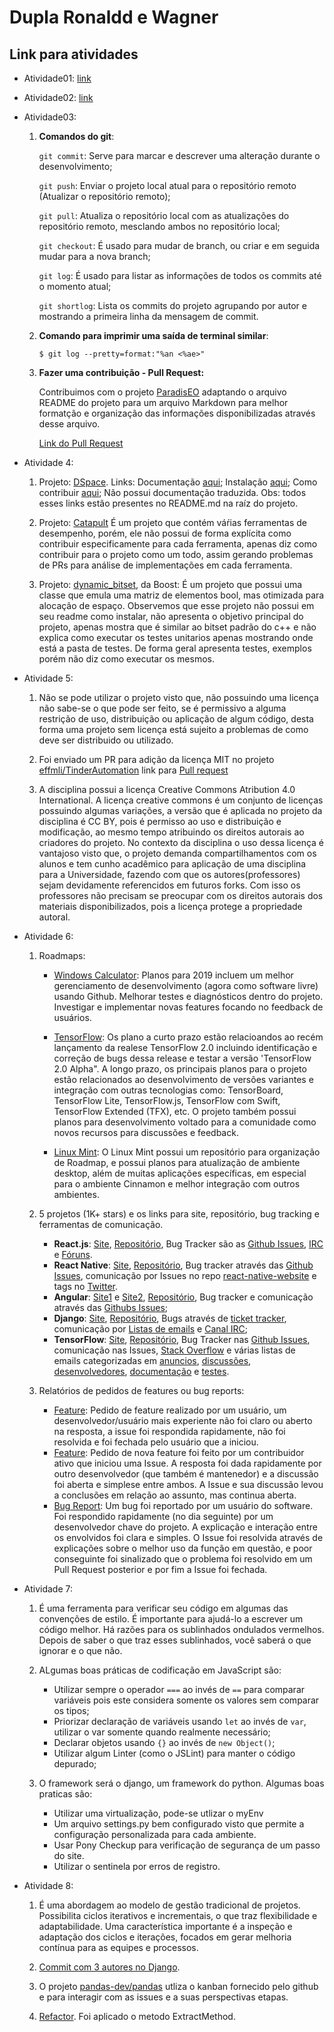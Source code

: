# Dupla Ronaldd e Wagner

## Link para atividades

- Atividade01: [link](https://drive.google.com/drive/folders/1PeIoRisXHgWEEyu7me-BXfZDeQsZ_zTV)

- Atividade02: [link](https://drive.google.com/drive/folders/1zbfOReKVaapiUuM4wXyl1mkvU-dF1ZUL)

- Atividade03:

	1. **Comandos do git**:

		```git commit```: Serve para marcar e descrever uma alteração durante o desenvolvimento;

		```git push```: Enviar o projeto local atual para o repositório remoto (Atualizar o repositório remoto);

		```git pull```: Atualiza o repositório local com as atualizações do repositório remoto, mesclando ambos no repositório local;

		```git checkout```: É usado para mudar de branch, ou criar e em seguida mudar para a nova branch;

		```git log```: É usado para listar as informações de todos os commits até o momento atual;

		```git shortlog```: Lista os commits do projeto agrupando por autor e mostrando a primeira linha da mensagem de commit.


	2. **Comando para imprimir uma saída de terminal similar**:
	
		```
		$ git log --pretty=format:"%an <%ae>"
		```

	3. **Fazer uma contribuição - Pull Request:**
	
		Contribuimos com o projeto [ParadisEO](https://nojhan/paradiseo) adaptando o arquivo README do projeto para um arquivo Markdown para melhor formatção e organização das informações disponibilizadas através desse arquivo.

		[Link do Pull Request](https://github.com/nojhan/paradiseo/pull/37)
		
- Atividade 4:

	1. Projeto: [DSpace](https://github.com/DSpace/DSpace). Links:
    		Documentação [aqui](https://wiki.duraspace.org/display/DSDOC/);
    		Instalação [aqui](https://wiki.duraspace.org/display/DSDOC6x/Installing+DSpace);
    		Como contribuir [aqui](https://wiki.duraspace.org/display/DSPACE/How+to+Contribute+to+DSpace);
    		Não possui documentação traduzida.
    		Obs: todos esses links estão presentes no README.md na raíz do projeto.
    
 	2. Projeto: [Catapult](https://github.com/catapult-project/catapult)
    		É um projeto que contém váŕias ferramentas de desempenho, porém, ele não possui de forma explícita como contribuir especificamente para cada ferramenta, apenas diz como contribuir para o projeto como um todo, assim gerando problemas de PRs para análise de implementações em cada ferramenta.
	
	
	3. Projeto: [dynamic_bitset](https://github.com/boostorg/dynamic_bitset), da
	Boost:
		É um projeto que possui uma classe que emula uma matriz de elementos bool, mas otimizada para alocação de espaço. Observemos que esse projeto não possui em seu readme como instalar, não apresenta o objetivo principal do projeto, apenas mostra que é similar ao bitset padrão do c++ e não explica como executar os testes unitarios apenas mostrando onde está a pasta de testes. De forma geral apresenta testes, exemplos porém não diz como executar os mesmos.

- Atividade 5:
	1. Não se pode utilizar o projeto visto que, não possuindo uma licença não sabe-se o que pode ser feito, se é permissivo a alguma restrição de uso, distribuição ou aplicação de algum código, desta forma uma projeto sem licença está sujeito a problemas de como deve ser distribuido ou utilizado.
	
	2. Foi enviado um PR para adição da licença MIT no projeto [effmli/TinderAutomation](https://github.com/jeffmli/TinderAutomation) link para [Pull request](https://github.com/jeffmli/TinderAutomation/pull/4)
	
	4. A disciplina possui a licença Creative Commons Atribution 4.0 International. A licença creative commons é um conjunto de licenças possuindo algumas variações, a versão que é aplicada no projeto da disciplina é CC BY, pois é permisso ao uso e distribuição e modificação, ao mesmo tempo atribuindo os direitos autorais ao criadores do projeto. No contexto da disciplina o uso dessa licença é vantajoso visto que, o projeto demanda compartilhamentos com os alunos e tem cunho acadêmico para aplicação de uma disciplina para a Universidade, fazendo com que os autores(professores) sejam devidamente referencidos em futuros forks. Com isso os professores não precisam se preocupar com os direitos autorais dos materiais disponibilizados, pois a licença protege a propriedade autoral.

- Atividade 6:
	1. Roadmaps:
	
		* [Windows Calculator](https://github.com/microsoft/calculator): Planos para 2019 incluem um melhor gerenciamento de desenvolvimento (agora como software livre) usando Github. Melhorar testes e diagnósticos dentro do projeto. Investigar e implementar novas features focando no feedback de usuários.
	
        * [TensorFlow](https://www.tensorflow.org/community/roadmap): Os plano a curto prazo estão relacioandos ao recém lançamento da realese TensorFlow 2.0 incluindo identificação e correção de bugs dessa release e testar a versão 'TensorFlow 2.0 Alpha". A longo prazo, os principais planos para o projeto estão relacionados ao desenvolvimento de versões variantes e integração com outras tecnologias como: TensorBoard, TensorFlow Lite, TensorFlow.js, TensorFlow com Swift, TensorFlow Extended (TFX), etc. O projeto também possui planos para desenvolvimento voltado para a comunidade como novos recursos para discussões e feedback.
	
        * [Linux Mint](https://github.com/linuxmint/Roadmap): O Linux Mint possui um repositório para organização de Roadmap, e possui planos para atualização de ambiente desktop, além de muitas aplicações específicas, em especial para o ambiente Cinnamon e melhor integração com outros ambientes.
        
	2. 5 projetos (1K+ stars) e os links para site, repositório, bug tracking e ferramentas de comunicação.
		
		* __React.js__: [Site](https://reactjs.org/), [Repositório](https://github.com/facebook/react), Bug Tracker são as [Github Issues](https://github.com/facebook/react/issues), [IRC](https://webchat.freenode.net/?channels=reactjs) e [Fóruns](https://discuss.reactjs.org/).
        * __React Native__: [Site](http://www.reactnative.com/), [Repositório](https://github.com/facebook/react-native), Bug tracker através das [Github Issues](https://github.com/facebook/react-native/issues/), comunicação por Issues no repo [react-native-website](https://github.com/facebook/react-native-website/issues) e tags no [Twitter](https://twitter.com/reactnative).
       	* __Angular__: [Site1](https://angularjs.org/) e [Site2](https://angular.io), [Repositório](https://github.com/angular/angular), Bug tracker e comunicação através das [Githubs Issues](https://github.com/angular/angular/issues);
        * __Django__: [Site](https://www.djangoproject.com/), [Repositório](https://github.com/django/django), Bugs através de [ticket tracker](https://code.djangoproject.com/), comunicação por [Listas de emails](https://docs.djangoproject.com/en/dev/internals/mailing-lists/#django-users-mailing-list) e [Canal IRC](irc://irc.freenode.net/django-dev);
        * __TensorFlow__: [Site](https://www.tensorflow.org/), [Repositório](https://github.com/tensorflow/tensorflow), Bug Tracker nas [Github Issues](https://github.com/tensorflow/tensorflow/issues), comunicação nas Issues, [Stack Overflow](https://stackoverflow.com/questions/tagged/tensorflow) e várias listas de emails categorizadas em [anuncios](https://groups.google.com/a/tensorflow.org/d/forum/announce), [discussões](https://groups.google.com/a/tensorflow.org/d/forum/discuss), [desenvolvedores](https://groups.google.com/a/tensorflow.org/d/forum/developers), [documentação](https://groups.google.com/a/tensorflow.org/d/forum/docs) e [testes](https://groups.google.com/a/tensorflow.org/d/forum/testing).


	3. Relatórios de pedidos de features ou bug reports:
	
		* [Feature](https://github.com/facebook/react/issues/15605): Pedido de feature realizado por um usuário, um desenvolvedor/usuário mais experiente não foi claro ou aberto na resposta, a issue foi respondida rapidamente, não foi resolvida e foi fechada pelo usuário que a iniciou.
		* [Feature](https://github.com/funcoeszz/funcoeszz/issues/287): Pedido de nova feature foi feito por um contribuidor ativo que iniciou uma Issue. A resposta foi dada rapidamente por outro desenvolvedor (que também é mantenedor) e a discussão foi aberta e simplese entre ambos. A Issue e sua discussão levou a conclusões em relação ao assunto, mas continua aberta.
		* [Bug Report](https://github.com/funcoeszz/funcoeszz/issues/427): Um bug foi reportado por um usuário do software. Foi respondido rapidamente (no dia seguinte) por um desenvolvedor chave do projeto. A explicação e interação entre os envolvidos foi clara e simples. O Issue foi resolvida através de explicações sobre o melhor uso da função em questão, e poor conseguinte foi sinalizado que o problema foi resolvido em um Pull Request posterior e por fim a Issue foi fechada.


- Atividade 7:
	1. É uma ferramenta para verificar seu código em algumas das convenções de estilo. É importante para ajudá-lo a escrever um código melhor. Há razões para os sublinhados ondulados vermelhos. Depois de saber o que traz esses sublinhados, você saberá o que ignorar e o que não.


	2. ALgumas boas práticas de codificação em JavaScript são:
		* Utilizar sempre o operador ```===``` ao invés de ```==``` para comparar variáveis pois este considera somente os valores sem comparar os tipos;
		* Priorizar declaração de variáveis usando ```let``` ao invés de ```var```, utilizar o var somente quando realmente necessário;
		* Declarar objetos usando ```{}``` ao invés de ```new Object()```;
		* Utilizar algum Linter (como o JSLint) para manter o código depurado;

	3. O framework será o django, um framework do python. Algumas boas praticas são:
		* Utilizar uma virtualização, pode-se utlizar o myEnv
		* Um arquivo settings.py bem configurado visto que permite a configuração personalizada para cada ambiente.
		* Usar Pony Checkup para verificação de segurança de um passo do site.
		* Utilizar o sentinela por erros de registro.

- Atividade 8:
	1. É uma abordagem ao modelo de gestão tradicional de projetos. Possibilita ciclos iterativos e incrementais, o que traz flexibilidade e adaptabilidade. Uma característica importante é a inspeção e adaptação dos ciclos e iterações, focados em gerar melhoria contínua para as equipes e processos.

	2. [Commit com 3 autores no Django](https://github.com/django/django/commit/58df8aa40fe88f753ba79e091a52f236246260b3). 

	3. O projeto [pandas-dev/pandas](https://github.com/pandas-dev/pandas/projects/6) utliza o kanban fornecido pelo github e para interagir com as issues e a suas perspectivas etapas. 

	5. [Refactor](https://github.com/django/django/pull/10314/files). Foi aplicado o 
metodo ExtractMethod.

